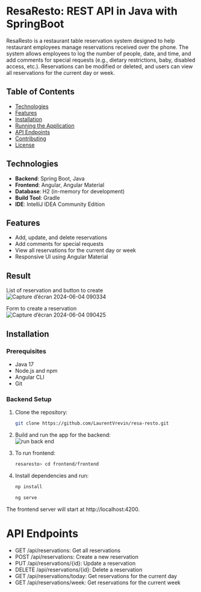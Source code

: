 # ResaResto: REST API in Java with SpringBoot

ResaResto is a restaurant table reservation system designed to help restaurant employees manage reservations received over the phone. The system allows employees to log the number of people, date, and time, and add comments for special requests (e.g., dietary restrictions, baby, disabled access, etc.). Reservations can be modified or deleted, and users can view all reservations for the current day or week.

## Table of Contents
- [Technologies](#technologies)
- [Features](#features)
- [Installation](#installation)
- [Running the Application](#running-the-application)
- [API Endpoints](#api-endpoints)
- [Contributing](#contributing)
- [License](#license)

## Technologies

- **Backend**: Spring Boot, Java
- **Frontend**: Angular, Angular Material
- **Database**: H2 (in-memory for development)
- **Build Tool**: Gradle
- **IDE**: IntelliJ IDEA Community Edition

## Features

- Add, update, and delete reservations
- Add comments for special requests
- View all reservations for the current day or week
- Responsive UI using Angular Material

## Result
List of reservation and button to create
<br>
![Capture d’écran 2024-06-04 090334](https://github.com/LaurentVrevin/resaresto/assets/94620399/a33fb17a-d74e-4698-a3bf-31b375e154e9)

Form to create a reservation
<br>
![Capture d’écran 2024-06-04 090425](https://github.com/LaurentVrevin/resaresto/assets/94620399/3ff4ae80-8cf1-4f60-b74d-7c10db4dbcbe)


## Installation

### Prerequisites

- Java 17
- Node.js and npm
- Angular CLI
- Git

### Backend Setup
1. Clone the repository:

   ```sh
   git clone https://github.com/LaurentVrevin/resa-resto.git


2. Build and run the app for the backend:
   <br>
 ![run back end](https://github.com/LaurentVrevin/resaresto/assets/94620399/b4fcd92d-ddd4-4334-85c7-eb93e24158dd)

3. To run frontend:

   ```sh
   resaresto> cd frontend/frontend
   

4. Install dependencies and run:

   ```sh
   np install
   
   ng serve


The frontend server will start at http://localhost:4200.

# API Endpoints
* GET /api/reservations: Get all reservations
* POST /api/reservations: Create a new reservation
* PUT /api/reservations/{id}: Update a reservation
* DELETE /api/reservations/{id}: Delete a reservation
* GET /api/reservations/today: Get reservations for the current day
* GET /api/reservations/week: Get reservations for the current week



   

